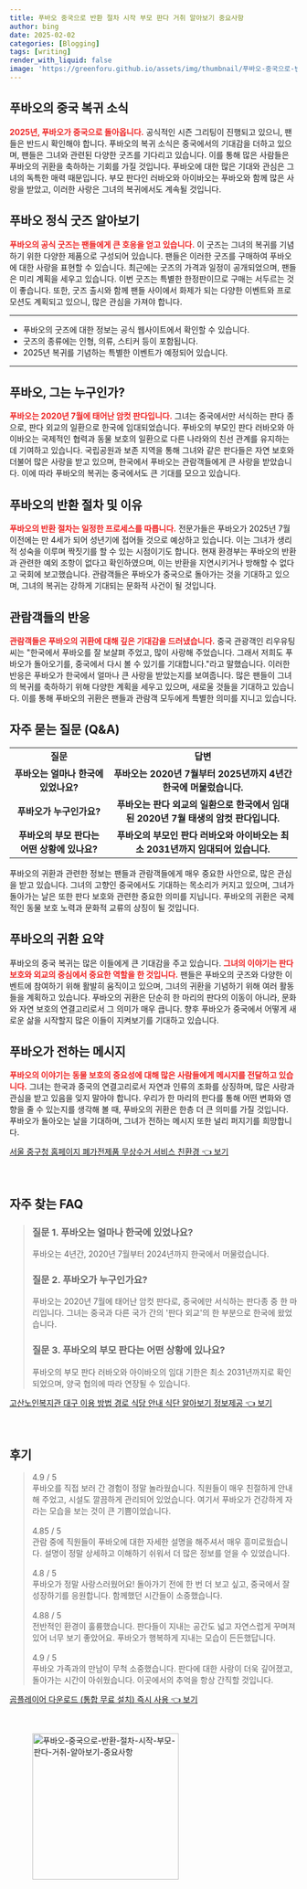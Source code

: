 ```yaml
---
title: 푸바오 중국으로 반환 절차 시작 부모 판다 거취 알아보기 중요사항
author: bing
date: 2025-02-02
categories: [Blogging]
tags: [writing]
render_with_liquid: false
image: 'https://greenforu.github.io/assets/img/thumbnail/푸바오-중국으로-반환-절차-시작-부모-판다-거취-알아보기-중요사항.webp'
---
```



<h2 id='푸바오의_중국_복귀_소식'>푸바오의 중국 복귀 소식</h2>

<p><b><span style="color: #ee2323;">2025년, 푸바오가 중국으로 돌아옵니다.</span></b> 공식적인 시즌 그리팅이 진행되고 있으니, 팬들은 반드시 확인해야 합니다. 푸바오의 복귀 소식은 중국에서의 기대감을 더하고 있으며, 팬들은 그녀와 관련된 다양한 굿즈를 기다리고 있습니다. 이를 통해 많은 사람들은 푸바오의 귀환을 축하하는 기회를 가질 것입니다. 푸바오에 대한 많은 기대와 관심은 그녀의 독특한 매력 때문입니다. 부모 판다인 러바오와 아이바오는 푸바오와 함께 많은 사랑을 받았고, 이러한 사랑은 그녀의 복귀에서도 계속될 것입니다.</p>

<h2 id='푸바오_정식_굿즈'>푸바오 정식 굿즈 알아보기</h2>

<p><b><span style="color: #ee2323;">푸바오의 공식 굿즈는 팬들에게 큰 호응을 얻고 있습니다.</span></b> 이 굿즈는 그녀의 복귀를 기념하기 위한 다양한 제품으로 구성되어 있습니다. 팬들은 이러한 굿즈를 구매하여 푸바오에 대한 사랑을 표현할 수 있습니다. 최근에는 굿즈의 가격과 일정이 공개되었으며, 팬들은 미리 계획을 세우고 있습니다. 이번 굿즈는 특별한 한정판이므로 구매는 서두르는 것이 좋습니다. 또한, 굿즈 출시와 함께 팬들 사이에서 화제가 되는 다양한 이벤트와 프로모션도 계획되고 있으니, 많은 관심을 가져야 합니다.</p>

<hr />

<ul>
    <li>푸바오의 굿즈에 대한 정보는 공식 웹사이트에서 확인할 수 있습니다.</li>
    <li>굿즈의 종류에는 인형, 의류, 스티커 등이 포함됩니다.</li>
    <li>2025년 복귀를 기념하는 특별한 이벤트가 예정되어 있습니다.</li>
</ul>

<hr />

<h2 id='푸바오_누구인가'>푸바오, 그는 누구인가?</h2>

<p><b><span style="color: #ee2323;">푸바오는 2020년 7월에 태어난 암컷 판다입니다.</span></b> 그녀는 중국에서만 서식하는 판다 종으로, 판다 외교의 일환으로 한국에 임대되었습니다. 푸바오의 부모인 판다 러바오와 아이바오는 국제적인 협력과 동물 보호의 일환으로 다른 나라와의 친선 관계를 유지하는 데 기여하고 있습니다. 국립공원과 보존 지역을 통해 그녀와 같은 판다들은 자연 보호와 더불어 많은 사랑을 받고 있으며, 한국에서 푸바오는 관람객들에게 큰 사랑을 받았습니다. 이에 따라 푸바오의 복귀는 중국에서도 큰 기대를 모으고 있습니다.</p>

<h2 id='푸바오의_반환_절차'>푸바오의 반환 절차 및 이유</h2>

<p><b><span style="color: #ee2323;">푸바오의 반환 절차는 일정한 프로세스를 따릅니다.</span></b> 전문가들은 푸바오가 2025년 7월 이전에는 만 4세가 되어 성년기에 접어들 것으로 예상하고 있습니다. 이는 그녀가 생리적 성숙을 이루며 짝짓기를 할 수 있는 시점이기도 합니다. 현재 환경부는 푸바오의 반환과 관련한 예외 조항이 없다고 확인하였으며, 이는 반환을 지연시키거나 방해할 수 없다고 국회에 보고했습니다. 관람객들은 푸바오가 중국으로 돌아가는 것을 기대하고 있으며, 그녀의 복귀는 강하게 기대되는 문화적 사건이 될 것입니다.</p>

<h2 id='관람객의_반응'>관람객들의 반응</h2>

<p><b><span style="color: #ee2323;">관람객들은 푸바오의 귀환에 대해 깊은 기대감을 드러냈습니다.</span></b> 중국 관광객인 리우유팅 씨는 "한국에서 푸바오를 잘 보살펴 주었고, 많이 사랑해 주었습니다. 그래서 저희도 푸바오가 돌아오기를, 중국에서 다시 볼 수 있기를 기대합니다."라고 말했습니다. 이러한 반응은 푸바오가 한국에서 얼마나 큰 사랑을 받았는지를 보여줍니다. 많은 팬들이 그녀의 복귀를 축하하기 위해 다양한 계획을 세우고 있으며, 새로울 것들을 기대하고 있습니다. 이를 통해 푸바오의 귀환은 팬들과 관람객 모두에게 특별한 의미를 지니고 있습니다.</p>

<h2 id='자주_묻는_질문'>자주 묻는 질문 (Q&A)</h2>

<table>
    <tr>
        <td style="text-align: center; height: 17px;"><b>질문</b></td>
        <td style="text-align: center; height: 17px;"><b>답변</b></td>
    </tr>
    <tr>
        <td style="text-align: center; height: 17px;"><b>푸바오는 얼마나 한국에 있었나요?</b></td>
        <td style="text-align: center; height: 17px;"><b>푸바오는 2020년 7월부터 2025년까지 4년간 한국에 머물렀습니다.</b></td>
    </tr>
    <tr>
        <td style="text-align: center; height: 17px;"><b>푸바오가 누구인가요?</b></td>
        <td style="text-align: center; height: 17px;"><b>푸바오는 판다 외교의 일환으로 한국에서 임대된 2020년 7월 태생의 암컷 판다입니다.</b></td>
    </tr>
    <tr>
        <td style="text-align: center; height: 17px;"><b>푸바오의 부모 판다는 어떤 상황에 있나요?</b></td>
        <td style="text-align: center; height: 17px;"><b>푸바오의 부모인 판다 러바오와 아이바오는 최소 2031년까지 임대되어 있습니다.</b></td>
    </tr>
</table>

<p>푸바오의 귀환과 관련한 정보는 팬들과 관람객들에게 매우 중요한 사안으로, 많은 관심을 받고 있습니다. 그녀의 고향인 중국에서도 기대하는 목소리가 커지고 있으며, 그녀가 돌아가는 날은 또한 판다 보호와 관련한 중요한 의미를 지닙니다. 푸바오의 귀환은 국제적인 동물 보호 노력과 문화적 교류의 상징이 될 것입니다.</p>

<h2 id='결론'>푸바오의 귀환 요약</h2>

<p>푸바오의 중국 복귀는 많은 이들에게 큰 기대감을 주고 있습니다. <b><span style="color: #ee2323;">그녀의 이야기는 판다 보호와 외교의 중심에서 중요한 역할을 한 것입니다.</span></b> 팬들은 푸바오의 굿즈와 다양한 이벤트에 참여하기 위해 활발히 움직이고 있으며, 그녀의 귀환을 기념하기 위해 여러 활동들을 계획하고 있습니다. 푸바오의 귀환은 단순히 한 마리의 판다의 이동이 아니라, 문화와 자연 보호의 연결고리로서 그 의미가 매우 큽니다. 향후 푸바오가 중국에서 어떻게 새로운 삶을 시작할지 많은 이들이 지켜보기를 기대하고 있습니다.</p>

<h2 id='푸바오가_전하는_메시지'>푸바오가 전하는 메시지</h2>

<p><b><span style="color: #ee2323;">푸바오의 이야기는 동물 보호의 중요성에 대해 많은 사람들에게 메시지를 전달하고 있습니다.</span></b> 그녀는 한국과 중국의 연결고리로서 자연과 인류의 조화를 상징하며, 많은 사랑과 관심을 받고 있음을 잊지 말아야 합니다. 우리가 한 마리의 판다를 통해 어떤 변화와 영향을 줄 수 있는지를 생각해 볼 때, 푸바오의 귀환은 한층 더 큰 의미를 가질 것입니다. 푸바오가 돌아오는 날을 기대하며, 그녀가 전하는 메시지 또한 널리 퍼지기를 희망합니다.</p>


<p><a class="click-button" title="서울 중구청 홈페이지 폐가전제품 무상수거 서비스 친환경" href="https://greenforu.github.io/posts/%EC%84%9C%EC%9A%B8-%EC%A4%91%EA%B5%AC%EC%B2%AD-%ED%99%88%ED%8E%98%EC%9D%B4%EC%A7%80-%ED%8F%90%EA%B0%80%EC%A0%84%EC%A0%9C%ED%92%88-%EB%AC%B4%EC%83%81%EC%88%98%EA%B1%B0-%EC%84%9C%EB%B9%84%EC%8A%A4-%EC%B9%9C%ED%99%98%EA%B2%BD/" rel="dofollow">서울 중구청 홈페이지 폐가전제품 무상수거 서비스 친환경 👈 보기</a></p><br>
<h2 id='자주_찾는_FAQ'>자주 찾는 FAQ</h2>
<div itemscope="" itemtype="https://schema.org/FAQPage"> 
<blockquote> 
<div itemscope="" itemprop="mainEntity" itemtype="https://schema.org/Question"> 
<h3 itemprop="name">질문 1. 푸바오는 얼마나 한국에 있었나요?</h3> 
<div itemscope="" itemprop="acceptedAnswer" itemtype="https://schema.org/Answer"> 
<span itemprop="text"> 
<p>푸바오는 4년간, 2020년 7월부터 2024년까지 한국에서 머물렀습니다.</p> 
</span> 
</div> 
</div> 

<div itemscope="" itemprop="mainEntity" itemtype="https://schema.org/Question"> 
<h3 itemprop="name">질문 2. 푸바오가 누구인가요?</h3> 
<div itemscope="" itemprop="acceptedAnswer" itemtype="https://schema.org/Answer"> 
<span itemprop="text"> 
<p>푸바오는 2020년 7월에 태어난 암컷 판다로, 중국에만 서식하는 판다종 중 한 마리입니다. 그녀는 중국과 다른 국가 간의 '판다 외교'의 한 부분으로 한국에 왔었습니다.</p> 
</span> 
</div> 
</div> 

<div itemscope="" itemprop="mainEntity" itemtype="https://schema.org/Question"> 
<h3 itemprop="name">질문 3. 푸바오의 부모 판다는 어떤 상황에 있나요?</h3> 
<div itemscope="" itemprop="acceptedAnswer" itemtype="https://schema.org/Answer"> 
<span itemprop="text"> 
<p>푸바오의 부모 판다 러바오와 아이바오의 임대 기한은 최소 2031년까지로 확인되었으며, 양국 협의에 따라 연장될 수 있습니다.</p> 
</span> 
</div> 
</div> 
</blockquote> 
</div>
<p><a class="click-button" title="고산노인복지관 대구 이용 방법 경로 식당 안내 식단 알아보기 정보제공" href="https://greenforu.github.io/posts/%EA%B3%A0%EC%82%B0%EB%85%B8%EC%9D%B8%EB%B3%B5%EC%A7%80%EA%B4%80-%EB%8C%80%EA%B5%AC-%EC%9D%B4%EC%9A%A9-%EB%B0%A9%EB%B2%95-%EA%B2%BD%EB%A1%9C-%EC%8B%9D%EB%8B%B9-%EC%95%88%EB%82%B4-%EC%8B%9D%EB%8B%A8-%EC%95%8C%EC%95%84%EB%B3%B4%EA%B8%B0-%EC%A0%95%EB%B3%B4%EC%A0%9C%EA%B3%B5/" rel="dofollow">고산노인복지관 대구 이용 방법 경로 식당 안내 식단 알아보기 정보제공 👈 보기</a></p><br>
<h2 id='후기'>후기</h2>
<div itemscope itemtype="https://schema.org/Product">
  <blockquote>
  <div itemprop="review" itemscope itemtype="https://schema.org/Review">
      <div itemprop="reviewRating" itemscope itemtype="https://schema.org/Rating"> <span itemprop="ratingValue">4.9</span> / <span itemprop="bestRating">5</span> </div>
      <span itemprop="reviewBody">푸바오를 직접 보러 간 경험이 정말 놀라웠습니다. 직원들이 매우 친절하게 안내해 주었고, 시설도 깔끔하게 관리되어 있었습니다. 여기서 푸바오가 건강하게 자라는 모습을 보는 것이 큰 기쁨이었습니다.</span>
  </div>
  <br>
  <div itemprop="review" itemscope itemtype="https://schema.org/Review">
      <div itemprop="reviewRating" itemscope itemtype="https://schema.org/Rating"> <span itemprop="ratingValue">4.85</span> / <span itemprop="bestRating">5</span> </div>
      <span itemprop="reviewBody">관람 중에 직원들이 푸바오에 대한 자세한 설명을 해주셔서 매우 흥미로웠습니다. 설명이 정말 상세하고 이해하기 쉬워서 더 많은 정보를 얻을 수 있었습니다.</span>
  </div>
  <br>
  <div itemprop="review" itemscope itemtype="https://schema.org/Review">
      <div itemprop="reviewRating" itemscope itemtype="https://schema.org/Rating"> <span itemprop="ratingValue">4.8</span> / <span itemprop="bestRating">5</span> </div>
      <span itemprop="reviewBody">푸바오가 정말 사랑스러웠어요! 돌아가기 전에 한 번 더 보고 싶고, 중국에서 잘 성장하기를 응원합니다. 함께했던 시간들이 소중했습니다.</span>
  </div>
  <br>
  <div itemprop="review" itemscope itemtype="https://schema.org/Review">
      <div itemprop="reviewRating" itemscope itemtype="https://schema.org/Rating"> <span itemprop="ratingValue">4.88</span> / <span itemprop="bestRating">5</span> </div>
      <span itemprop="reviewBody">전반적인 환경이 훌륭했습니다. 판다들이 지내는 공간도 넓고 자연스럽게 꾸며져 있어 너무 보기 좋았어요. 푸바오가 행복하게 지내는 모습이 든든했답니다.</span>
  </div>
  <br>
  <div itemprop="review" itemscope itemtype="https://schema.org/Review">
      <div itemprop="reviewRating" itemscope itemtype="https://schema.org/Rating"> <span itemprop="ratingValue">4.9</span> / <span itemprop="bestRating">5</span> </div>
      <span itemprop="reviewBody">푸바오 가족과의 만남이 무척 소중했습니다. 판다에 대한 사랑이 더욱 깊어졌고, 돌아가는 시간이 아쉬웠습니다. 이곳에서의 추억을 항상 간직할 것입니다.</span>
  </div>
  </blockquote>
</div>
<p><a class="click-button" title="곰플레이어 다운로드 (통합 무료 설치) 즉시 사용" href="https://greenforu.github.io/posts/%EA%B3%B0%ED%94%8C%EB%A0%88%EC%9D%B4%EC%96%B4-%EB%8B%A4%EC%9A%B4%EB%A1%9C%EB%93%9C-(%ED%86%B5%ED%95%A9-%EB%AC%B4%EB%A3%8C-%EC%84%A4%EC%B9%98)-%EC%A6%89%EC%8B%9C-%EC%82%AC%EC%9A%A9/" rel="dofollow">곰플레이어 다운로드 (통합 무료 설치) 즉시 사용 👈 보기</a></p><br>
<figure class="image"><img src="https://greenforu.github.io/assets/img/thumbnail/푸바오-중국으로-반환-절차-시작-부모-판다-거취-알아보기-중요사항.webp" alt="푸바오-중국으로-반환-절차-시작-부모-판다-거취-알아보기-중요사항" width="256" height="256"></figure>